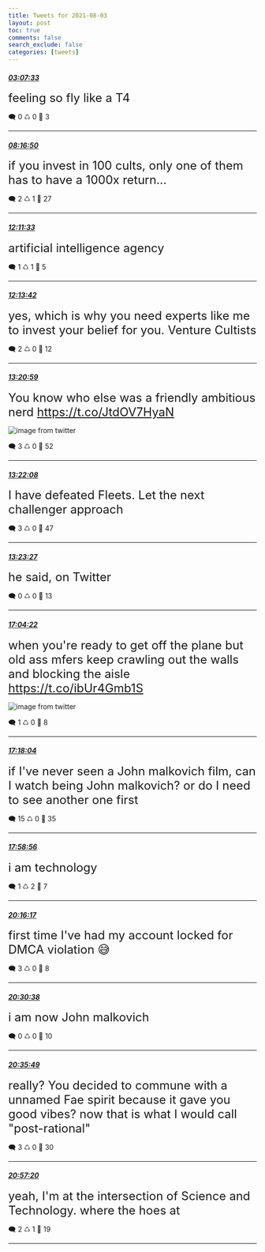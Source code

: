 ```yaml
---
title: Tweets for 2021-08-03
layout: post
toc: true
comments: false
search_exclude: false
categories: [tweets]
---
```



#### <a href = "https://twitter.com/deepfates/status/1422484269725855744">*03:07:33*</a>

<font size="5">feeling so fly like a T4</font>



🗨️ 0 ♺ 0 🤍  3   

---
    
#### <a href = "https://twitter.com/deepfates/status/1422562106013007872">*08:16:50*</a>

<font size="5">if you invest in 100 cults, only one of them has to have a 1000x return...</font>



🗨️ 2 ♺ 1 🤍  27   

---
    
#### <a href = "https://twitter.com/deepfates/status/1422621175713173504">*12:11:33*</a>

<font size="5">artificial intelligence agency</font>



🗨️ 1 ♺ 1 🤍  5   

---
    
#### <a href = "https://twitter.com/deepfates/status/1422621713834168322">*12:13:42*</a>

<font size="5">yes, which is why you need experts like me to invest your belief for you. Venture Cultists</font>



🗨️ 2 ♺ 0 🤍  12   

---
    
#### <a href = "https://twitter.com/deepfates/status/1422638645161467910">*13:20:59*</a>

<font size="5">You know who else was a friendly ambitious nerd  https://t.co/JtdOV7HyaN</font>

![image from twitter](/fastpages//images/E746TvtWYAkBbc2.jpg)


🗨️ 3 ♺ 0 🤍  52   

---
    
#### <a href = "https://twitter.com/deepfates/status/1422638936493641740">*13:22:08*</a>

<font size="5">I have defeated Fleets. Let the next challenger approach</font>



🗨️ 3 ♺ 0 🤍  47   

---
    
#### <a href = "https://twitter.com/deepfates/status/1422639269785571332">*13:23:27*</a>

<font size="5">he said, on Twitter</font>



🗨️ 0 ♺ 0 🤍  13   

---
    
#### <a href = "https://twitter.com/deepfates/status/1422694862839697409">*17:04:22*</a>

<font size="5">when you're ready to get off the plane but old ass mfers keep crawling out the walls and blocking the aisle  https://t.co/ibUr4Gmb1S</font>

![image from twitter](/fastpages//images/E75tcC7XsAILTOX.jpg)


🗨️ 1 ♺ 0 🤍  8   

---
    
#### <a href = "https://twitter.com/deepfates/status/1422698311778177024">*17:18:04*</a>

<font size="5">if I've never seen a John malkovich film, can I watch being John malkovich? or do I need to see another one first</font>



🗨️ 15 ♺ 0 🤍  35   

---
    
#### <a href = "https://twitter.com/deepfates/status/1422708596098228227">*17:58:56*</a>

<font size="5">i am technology</font>



🗨️ 1 ♺ 2 🤍  7   

---
    
#### <a href = "https://twitter.com/deepfates/status/1422743161345134593">*20:16:17*</a>

<font size="5">first time I've had my account locked for DMCA violation 😅</font>



🗨️ 3 ♺ 0 🤍  8   

---
    
#### <a href = "https://twitter.com/deepfates/status/1422746771072159746">*20:30:38*</a>

<font size="5">i am now John malkovich</font>



🗨️ 0 ♺ 0 🤍  10   

---
    
#### <a href = "https://twitter.com/deepfates/status/1422748077954412545">*20:35:49*</a>

<font size="5">really? You decided to commune with a unnamed Fae spirit because it gave you good vibes?   now that is what I would call "post-rational"</font>



🗨️ 3 ♺ 0 🤍  30   

---
    
#### <a href = "https://twitter.com/deepfates/status/1422753491664052226">*20:57:20*</a>

<font size="5">yeah, I'm at the intersection of Science and Technology. where the hoes at</font>



🗨️ 2 ♺ 1 🤍  19   

---
    
            
